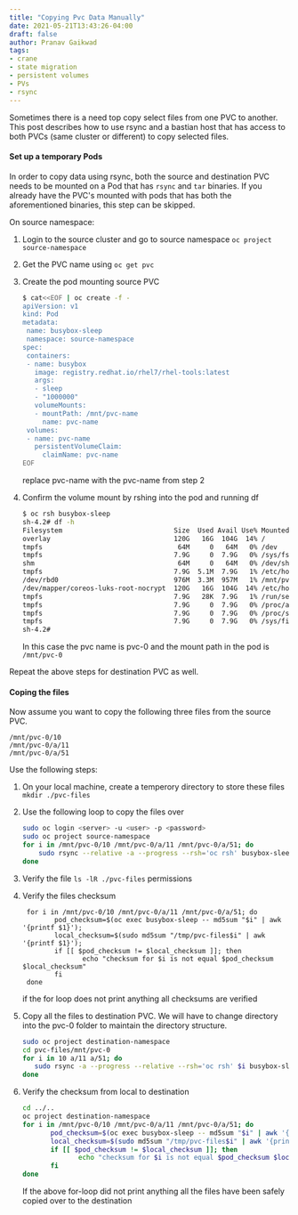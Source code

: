 ```yaml
---
title: "Copying Pvc Data Manually"
date: 2021-05-21T13:43:26-04:00
draft: false
author: Pranav Gaikwad
tags:
- crane
- state migration
- persistent volumes
- PVs
- rsync
---
```


Sometimes there is a need top copy select files from one PVC to another. This
post describes how to use rsync and a bastian host that has access to both
PVCs (same cluster or different) to copy selected files.

#### Set up a temporary Pods

In order to copy data using rsync, both the source and destination PVC needs
to be mounted on a Pod that has `rsync` and `tar` binaries. If you already
have the PVC's mounted with pods that has both the aforementioned binaries,
this step can be skipped.

On source namespace:
1. Login to the source cluster and go to source namespace
   `oc project source-namespace`
2. Get the PVC name using `oc get pvc`
3. Create the pod mounting source PVC
    ``` bash
   $ cat<<EOF | oc create -f -
   apiVersion: v1
   kind: Pod
   metadata:
     name: busybox-sleep
     namespace: source-namespace
   spec:
     containers:
     - name: busybox
       image: registry.redhat.io/rhel7/rhel-tools:latest
       args:
       - sleep
       - "1000000"
       volumeMounts:
       - mountPath: /mnt/pvc-name
         name: pvc-name
     volumes:
     - name: pvc-name
       persistentVolumeClaim:
         claimName: pvc-name
   EOF
    ```
   replace pvc-name with the pvc-name from step 2
4. Confirm the volume mount by rshing into the pod and running df
    ```bash
   $ oc rsh busybox-sleep
   sh-4.2# df -h
   Filesystem                            Size  Used Avail Use% Mounted on
   overlay                               120G   16G  104G  14% /
   tmpfs                                  64M     0   64M   0% /dev
   tmpfs                                 7.9G     0  7.9G   0% /sys/fs/cgroup
   shm                                    64M     0   64M   0% /dev/shm
   tmpfs                                 7.9G  5.1M  7.9G   1% /etc/hostname
   /dev/rbd0                             976M  3.3M  957M   1% /mnt/pvc-0
   /dev/mapper/coreos-luks-root-nocrypt  120G   16G  104G  14% /etc/hosts
   tmpfs                                 7.9G   28K  7.9G   1% /run/secrets/kubernetes.io/serviceaccount
   tmpfs                                 7.9G     0  7.9G   0% /proc/acpi
   tmpfs                                 7.9G     0  7.9G   0% /proc/scsi
   tmpfs                                 7.9G     0  7.9G   0% /sys/firmware
   sh-4.2#
    ```

   In this case the pvc name is pvc-0 and the mount path in the pod is
   `/mnt/pvc-0`

Repeat the above steps for destination PVC as well.

#### Coping the files

Now assume you want to copy the following three files from the source PVC.
```
/mnt/pvc-0/10
/mnt/pvc-0/a/11
/mnt/pvc-0/a/51
```

Use the following steps:
1. On your local machine, create a temperory directory to store these files
   `mkdir ./pvc-files`
2. Use the following loop to copy the files over
   ``` bash
   sudo oc login <server> -u <user> -p <password>
   sudo oc project source-namespace
   for i in /mnt/pvc-0/10 /mnt/pvc-0/a/11 /mnt/pvc-0/a/51; do
       sudo rsync --relative -a --progress --rsh='oc rsh' busybox-sleep:$i ./pvc-files/
   done
   ```
3. Verify the file `ls -lR ./pvc-files` permissions
4. Verify the files checksum
   ```
    for i in /mnt/pvc-0/10 /mnt/pvc-0/a/11 /mnt/pvc-0/a/51; do
           pod_checksum=$(oc exec busybox-sleep -- md5sum "$i" | awk '{printf $1}');
           local_checksum=$(sudo md5sum "/tmp/pvc-files$i" | awk '{printf $1}');
           if [[ $pod_checksum != $local_checksum ]]; then
                  echo "checksum for $i is not equal $pod_checksum $local_checksum"
           fi
    done
   ```
   if the for loop does not print anything all checksums are verified
5. Copy all the files to destination PVC. We will have to change directory
   into the pvc-0 folder to maintain the directory structure.
   ```bash
   sudo oc project destination-namespace
   cd pvc-files/mnt/pvc-0
   for i in 10 a/11 a/51; do
      sudo rsync -a --progress --relative --rsh='oc rsh' $i busybox-sleep:/mnt/pvc-0/  ;    done
   done
   ```

6. Verify the checksum from local to destination
   ```bash
   cd ../..
   oc project destination-namespace
   for i in /mnt/pvc-0/10 /mnt/pvc-0/a/11 /mnt/pvc-0/a/51; do
          pod_checksum=$(oc exec busybox-sleep -- md5sum "$i" | awk '{printf $1}');
          local_checksum=$(sudo md5sum "/tmp/pvc-files$i" | awk '{printf $1}');
          if [[ $pod_checksum != $local_checksum ]]; then
                 echo "checksum for $i is not equal $pod_checksum $local_checksum"
          fi
   done
   ```
   If the above for-loop did not print anything all the files have been safely
   copied over to the destination



